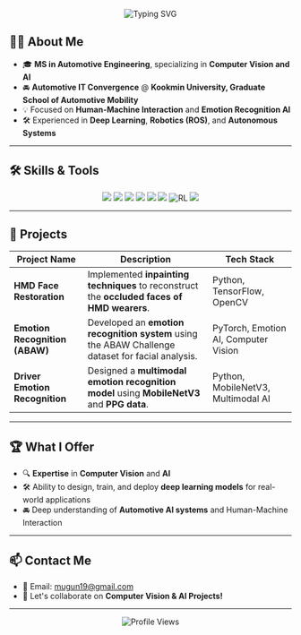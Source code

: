 <!-- Header Section -->
<p align="center">
  <img src="https://readme-typing-svg.herokuapp.com?font=JetBrains+Mono&duration=3500&color=blue&center=true&vCenter=true&lines=Welcome+to+My+GitHub!;Researcher+in+Computer+Vision+AI+Specialist" alt="Typing SVG">
</p>

## 👨‍💻 **About Me**
- 🎓 **MS in Automotive Engineering**, specializing in **Computer Vision and AI**  
- 🚘 **Automotive IT Convergence** @ **Kookmin University, Graduate School of Automotive Mobility**  
- 💡 Focused on **Human-Machine Interaction** and **Emotion Recognition AI**  
- 🛠️ Experienced in **Deep Learning**, **Robotics (ROS)**, and **Autonomous Systems**  

---

## 🛠️ **Skills & Tools**
<p align="center">
  <img src="https://img.shields.io/badge/Python-3776AB?style=flat&logo=python&logoColor=white">
  <img src="https://img.shields.io/badge/TensorFlow-FF6F00?style=flat&logo=tensorflow&logoColor=white">
  <img src="https://img.shields.io/badge/PyTorch-EE4C2C?style=flat&logo=pytorch&logoColor=white">
  <img src="https://img.shields.io/badge/OpenCV-5C3EE8?style=flat&logo=opencv&logoColor=white">
  <img src="https://img.shields.io/badge/ROS-22314E?style=flat&logo=ros&logoColor=white">
  <img src="https://img.shields.io/badge/ComputerVision-AF69EE?style=flat&logo=neuralnetwork&logoColor=white">
  <img src="https://img.shields.io/badge/ReinforcementLearning-00A2E8?style=flat&logo=data:image/png;base64,..." alt="RL">
  <img src="https://img.shields.io/badge/ImitationLearning-8B008B?style=flat&logo=deep-learning&logoColor=white">
</p>

---

## 🚀 **Projects**
| **Project Name**                 | **Description**                                                                                      | **Tech Stack**                          |
|----------------------------------|------------------------------------------------------------------------------------------------------|----------------------------------------|
| **HMD Face Restoration**         | Implemented **inpainting techniques** to reconstruct the **occluded faces of HMD wearers**.          | Python, TensorFlow, OpenCV              |
| **Emotion Recognition (ABAW)**   | Developed an **emotion recognition system** using the ABAW Challenge dataset for facial analysis.    | PyTorch, Emotion AI, Computer Vision    |
| **Driver Emotion Recognition**   | Designed a **multimodal emotion recognition model** using **MobileNetV3** and **PPG data**.           | Python, MobileNetV3, Multimodal AI      |

---

## 🏆 **What I Offer**
- 🔍 **Expertise** in **Computer Vision** and **AI**  
- 🛠️ Ability to design, train, and deploy **deep learning models** for real-world applications  
- 🚘 Deep understanding of **Automotive AI systems** and Human-Machine Interaction  

---

## 📫 **Contact Me**
- 📧 Email: [mugun19@gmail.com](mailto:mugun19@gmail.com)  
- 🚀 Let's collaborate on **Computer Vision & AI Projects!**  

---

<p align="center">
  <img src="https://komarev.com/ghpvc/?username=msjae&label=Profile+Views&color=brightgreen" alt="Profile Views">
</p>
